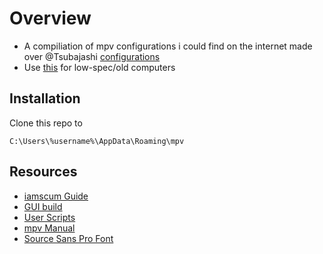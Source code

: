 # Overview
- A compiliation of mpv configurations i could find on the internet made over @Tsubajashi [configurations](https://github.com/Tsubajashi/mpv-settings)
- Use [this](https://gist.github.com/leonn22/343974e561bb5ac0b0b22099971b6046) for low-spec/old computers

## Installation
Clone this repo to
```
C:\Users\%username%\AppData\Roaming\mpv
```
## Resources
- [iamscum Guide](https://iamscum.wordpress.com/guides/videoplayback-guide/mpv-conf/)
- [GUI build](https://sourceforge.net/projects/mpv-player-windows/files/)
- [User Scripts](https://github.com/mpv-player/mpv/wiki/User-Scripts)
- [mpv Manual](https://mpv.io/manual/master/)
- [Source Sans Pro Font](https://fonts.google.com/specimen/Source+Sans+Pro)
